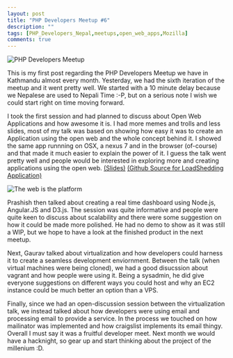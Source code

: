 ```yaml
---
layout: post
title: "PHP Developers Meetup #6"
description: ""
tags: [PHP_Developers_Nepal,meetups,open_web_apps,Mozilla]
comments: true
---
```

![PHP Developers Meetup](http://img145.imageshack.us/img145/2388/4tvefoo.jpg)


This is my first post regarding the PHP Developers Meetup we have in Kathmandu almost every month. Yesterday, we had the sixth iteration of the meetup and it went pretty well. We started with a 10 minute delay because we Nepalese are used to Nepali Time :-P, but on a serious note I wish we could start right on time moving forward.


I took the first session and had planned to discuss about Open Web Applications and how awesome it is. I had more memes and trolls and less slides, most of my talk was based on showing how easy it was to create an Application using the open web and the whole concept behind it. I showed the same app runnning on OSX, a nexus 7 and in the browser (of-course) and that made it much easier to explain the power of it. I guess the talk went pretty well and people would be interested in exploring more and creating applications using the open web. [(Slides)](http://avinash.me/talks/openwebapp-phpmeet6/) [(Github Source for LoadShedding Application)](http://github.com/hardfire/losh) 

![ The web is the platform ]( http://img833.imageshack.us/img833/9665/zgxakzf.jpg )

Prashish then talked about creating a real time dashboard using Node.js, Angular.JS and D3.js. The session was quite informative and people were quite keen to discuss about scalability and there were some suggestion on how it could be made more polished. He had no demo to show as it was still a WIP, but we hope to have a look at the finished product in the next meetup.

Next, Gaurav talked about virtualization and how developers could harness it to create a seamless development enviornment. Between the talk (when virtual machines were being cloned), we had a good disucssion about vagrant and how people were using it. Being a sysadmin, he did give everyone suggestions on different ways you could host and why an EC2 instance could be much better an option than a VPS. 

Finally, since we had an open-discussion session between the virtualization talk, we instead talked about how developers were using email and processing email to provide a service. In the process we touched on how mailinator was implemented and how craigslist implements its email thingy. Overall I must say it was a fruitful developer meet. Next month we would have a hacknight, so gear up and start thinking about the project of the millenium :D.
